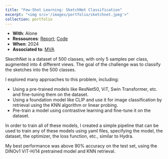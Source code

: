```yaml
---
title: "Few-Shot Learning: SketchNet Classification"
excerpt: "<img src='/images/portfolio/sketchnet.jpeg'>"
collection: portfolio
---
```


* __With__: Alone
* __Ressources__: [Report](/files/portfolio/recvis_challenge_report.pdf); [Code](https://github.com/mathisw59/recvis24_a3)
* __When__: 2024
* __Associated to__: [MVA](https://www.master-mva.com/)

SkecthNet is a dataset of 500 classes, with only 5 samples per class, augmented into 4 different views. The goal of the challenge was to classify the sketches into the 500 classes.

I explored many approaches to this problem, including:
- Using a pre-trained models like ResNet50, ViT, Swin Transformer, etc. and fine-tuning them on the dataset.
- Using a foundation model like CLIP and use it for image classification by retrieval using the KNN algorithm or linear probing.
- Pre-train a model using contrastive learning and fine-tune it on the dataset.

In order to train all of these models, I created a simple pipeline that can be used to train any of these models using yaml files, specifying the model, the dataset, the optimizer, the loss function, etc., similar to Hydra.

My best performance was above 90% accuracy on the test set, using the DINOv1 ViT-H/14 pretrained model and KNN retrieval.